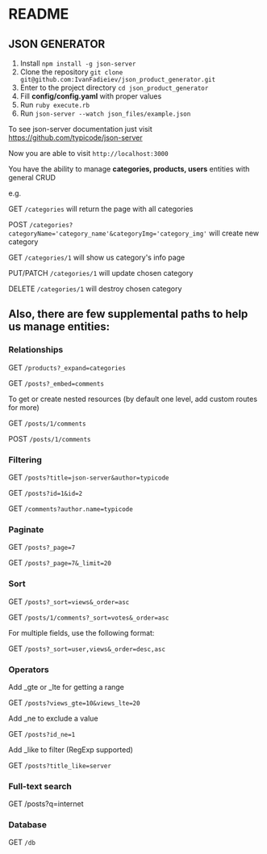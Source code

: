 # README

## JSON GENERATOR

1. Install ```npm install -g json-server```
2. Clone the repository ```git clone git@github.com:IvanFadieiev/json_product_generator.git```
3. Enter to the project directory ```cd json_product_generator```
4. Fill **config/config.yaml** with proper values
5. Run ```ruby execute.rb```
6. Run ```json-server --watch json_files/example.json```

To see json-server documentation just visit https://github.com/typicode/json-server

Now you are able to visit ```http://localhost:3000```

You have the ability to manage **categories, products, users** entities with general CRUD

e.g.

GET ```/categories``` will return the page with all categories

POST ```/categories?categoryName='category_name'&categoryImg='category_img'``` will create new category

GET ```/categories/1``` will show us category's info page

PUT/PATCH ```/categories/1``` will update chosen category

DELETE ```/categories/1``` will destroy chosen category

## Also, there are few supplemental paths to help us manage entities:

### Relationships

GET ```/products?_expand=categories```

GET ```/posts?_embed=comments```

To get or create nested resources (by default one level, add custom routes for more)

GET  ```/posts/1/comments```

POST ```/posts/1/comments```

### Filtering

GET ```/posts?title=json-server&author=typicode```

GET ```/posts?id=1&id=2```

GET ```/comments?author.name=typicode```

### Paginate

GET ```/posts?_page=7```

GET ```/posts?_page=7&_limit=20```

### Sort

GET ```/posts?_sort=views&_order=asc```

GET ```/posts/1/comments?_sort=votes&_order=asc```

For multiple fields, use the following format:

GET ```/posts?_sort=user,views&_order=desc,asc```

### Operators
Add _gte or _lte for getting a range

GET ```/posts?views_gte=10&views_lte=20```

Add _ne to exclude a value

GET ```/posts?id_ne=1```

Add _like to filter (RegExp supported)

GET ```/posts?title_like=server```

### Full-text search
    
GET /posts?q=internet

### Database

GET ```/db```
